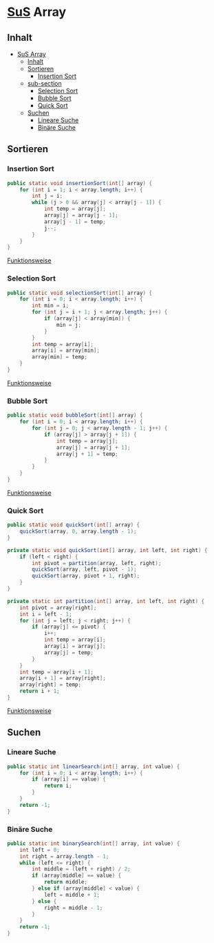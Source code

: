 # [SuS](## "Suchen und Sortieren ") Array


## Inhalt
- [SuS Array](#sus-array)
  - [Inhalt](#inhalt)
  - [Sortieren](#sortieren)
    - [Insertion Sort](#insertion-sort)
  - [sub-section](#sub-section)
    - [Selection Sort](#selection-sort)
    - [Bubble Sort](#bubble-sort)
    - [Quick Sort](#quick-sort)
  - [Suchen](#suchen)
    - [Lineare Suche](#lineare-suche)
    - [Binäre Suche](#binäre-suche)
  

## Sortieren

### Insertion Sort
```java
public static void insertionSort(int[] array) {
    for (int i = 1; i < array.length; i++) {
        int j = i;
        while (j > 0 && array[j] < array[j - 1]) {
            int temp = array[j];
            array[j] = array[j - 1];
            array[j - 1] = temp;
            j--;
        }
    }
}
```
[Funktionsweise](https://github.com/INFOGruppeC/Lernzettel/blob/main/sus/README.md#insertion-sort)


### Selection Sort
```java
public static void selectionSort(int[] array) {
    for (int i = 0; i < array.length; i++) {
        int min = i;
        for (int j = i + 1; j < array.length; j++) {
            if (array[j] < array[min]) {
                min = j;
            }
        }
        int temp = array[i];
        array[i] = array[min];
        array[min] = temp;
    }
}
```
[Funktionsweise](https://github.com/INFOGruppeC/Lernzettel/blob/main/sus/README.md#selection-sort)

### Bubble Sort

```java
public static void bubbleSort(int[] array) {
    for (int i = 0; i < array.length; i++) {
        for (int j = 0; j < array.length - 1; j++) {
            if (array[j] > array[j + 1]) {
                int temp = array[j];
                array[j] = array[j + 1];
                array[j + 1] = temp;
            }
        }
    }
}
```
[Funktionsweise](https://github.com/INFOGruppeC/Lernzettel/blob/main/sus/README.md#bubble-sort)

### Quick Sort
```java
public static void quickSort(int[] array) {
    quickSort(array, 0, array.length - 1);
}

private static void quickSort(int[] array, int left, int right) {
    if (left < right) {
        int pivot = partition(array, left, right);
        quickSort(array, left, pivot - 1);
        quickSort(array, pivot + 1, right);
    }
}

private static int partition(int[] array, int left, int right) {
    int pivot = array[right];
    int i = left - 1;
    for (int j = left; j < right; j++) {
        if (array[j] <= pivot) {
            i++;
            int temp = array[i];
            array[i] = array[j];
            array[j] = temp;
        }
    }
    int temp = array[i + 1];
    array[i + 1] = array[right];
    array[right] = temp;
    return i + 1;
}
```
[Funktionsweise](https://github.com/INFOGruppeC/Lernzettel/blob/main/sus/README.md#quick-sort)

## Suchen

### Lineare Suche
```java
public static int linearSearch(int[] array, int value) {
    for (int i = 0; i < array.length; i++) {
        if (array[i] == value) {
            return i;
        }
    }
    return -1;
}
```

### Binäre Suche
```java
public static int binarySearch(int[] array, int value) {
    int left = 0;
    int right = array.length - 1;
    while (left <= right) {
        int middle = (left + right) / 2;
        if (array[middle] == value) {
            return middle;
        } else if (array[middle] < value) {
            left = middle + 1;
        } else {
            right = middle - 1;
        }
    }
    return -1;
}
```
